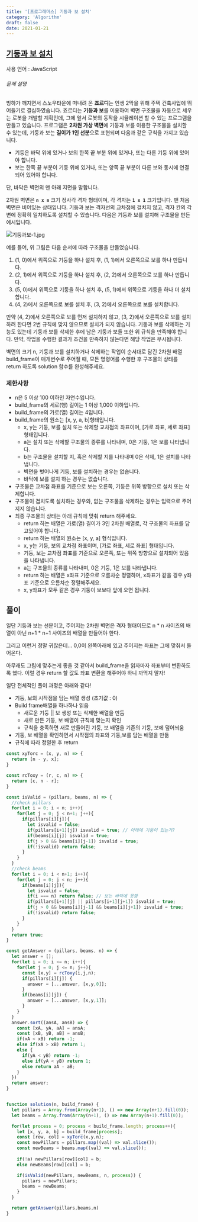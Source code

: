 ```yaml
---
title: '[프로그래머스] 기둥과 보 설치'
category: 'Algorithm'
draft: false
date: 2021-01-21
---
```


[기둥과 보 설치]: https://programmers.co.kr/learn/courses/30/lessons/60061

## [기둥과 보 설치]

사용 언어 : JavaScript

###### 문제 설명

빙하가 깨지면서 스노우타운에 떠내려 온 **죠르디**는 인생 2막을 위해 주택 건축사업에 뛰어들기로 결심하였습니다. 죠르디는 **기둥과 보**를 이용하여 벽면 구조물을 자동으로 세우는 로봇을 개발할 계획인데, 그에 앞서 로봇의 동작을 시뮬레이션 할 수 있는 프로그램을 만들고 있습니다.
프로그램은 **2차원 가상 벽면**에 기둥과 보를 이용한 구조물을 설치할 수 있는데, 기둥과 보는 **길이가 1인 선분**으로 표현되며 다음과 같은 규칙을 가지고 있습니다.

- 기둥은 바닥 위에 있거나 보의 한쪽 끝 부분 위에 있거나, 또는 다른 기둥 위에 있어야 합니다.
- 보는 한쪽 끝 부분이 기둥 위에 있거나, 또는 양쪽 끝 부분이 다른 보와 동시에 연결되어 있어야 합니다.

단, 바닥은 벽면의 맨 아래 지면을 말합니다.

2차원 벽면은 **`n x n`** 크기 정사각 격자 형태이며, 각 격자는 **`1 x 1`** 크기입니다. 맨 처음 벽면은 비어있는 상태입니다. 기둥과 보는 격자선의 교차점에 걸치지 않고, 격자 칸의 각 변에 정확히 일치하도록 설치할 수 있습니다. 다음은 기둥과 보를 설치해 구조물을 만든 예시입니다.

![기둥과보-1.jpg](https://grepp-programmers.s3.amazonaws.com/files/production/c453630fa0/834b86e5-6fd0-4d3c-8023-7f853ea4301f.jpg)

예를 들어, 위 그림은 다음 순서에 따라 구조물을 만들었습니다.

1. (1, 0)에서 위쪽으로 기둥을 하나 설치 후, (1, 1)에서 오른쪽으로 보를 하나 만듭니다.
2. (2, 1)에서 위쪽으로 기둥을 하나 설치 후, (2, 2)에서 오른쪽으로 보를 하나 만듭니다.
3. (5, 0)에서 위쪽으로 기둥을 하나 설치 후, (5, 1)에서 위쪽으로 기둥을 하나 더 설치합니다.
4. (4, 2)에서 오른쪽으로 보를 설치 후, (3, 2)에서 오른쪽으로 보를 설치합니다.

만약 (4, 2)에서 오른쪽으로 보를 먼저 설치하지 않고, (3, 2)에서 오른쪽으로 보를 설치하려 한다면 2번 규칙에 맞지 않으므로 설치가 되지 않습니다. 기둥과 보를 삭제하는 기능도 있는데 기둥과 보를 삭제한 후에 남은 기둥과 보들 또한 위 규칙을 만족해야 합니다. 만약, 작업을 수행한 결과가 조건을 만족하지 않는다면 해당 작업은 무시됩니다.

벽면의 크기 n, 기둥과 보를 설치하거나 삭제하는 작업이 순서대로 담긴 2차원 배열 build_frame이 매개변수로 주어질 때, 모든 명령어를 수행한 후 구조물의 상태를 return 하도록 solution 함수를 완성해주세요.

### 제한사항

- n은 5 이상 100 이하인 자연수입니다.
- build_frame의 세로(행) 길이는 1 이상 1,000 이하입니다.
- build_frame의 가로(열) 길이는 4입니다.
- build_frame의 원소는 [x, y, a, b]형태입니다.
  - x, y는 기둥, 보를 설치 또는 삭제할 교차점의 좌표이며, [가로 좌표, 세로 좌표] 형태입니다.
  - a는 설치 또는 삭제할 구조물의 종류를 나타내며, 0은 기둥, 1은 보를 나타냅니다.
  - b는 구조물을 설치할 지, 혹은 삭제할 지를 나타내며 0은 삭제, 1은 설치를 나타냅니다.
  - 벽면을 벗어나게 기둥, 보를 설치하는 경우는 없습니다.
  - 바닥에 보를 설치 하는 경우는 없습니다.
- 구조물은 교차점 좌표를 기준으로 보는 오른쪽, 기둥은 위쪽 방향으로 설치 또는 삭제합니다.
- 구조물이 겹치도록 설치하는 경우와, 없는 구조물을 삭제하는 경우는 입력으로 주어지지 않습니다.
- 최종 구조물의 상태는 아래 규칙에 맞춰 return 해주세요.
  - return 하는 배열은 가로(열) 길이가 3인 2차원 배열로, 각 구조물의 좌표를 담고있어야 합니다.
  - return 하는 배열의 원소는 [x, y, a] 형식입니다.
  - x, y는 기둥, 보의 교차점 좌표이며, [가로 좌표, 세로 좌표] 형태입니다.
  - 기둥, 보는 교차점 좌표를 기준으로 오른쪽, 또는 위쪽 방향으로 설치되어 있음을 나타냅니다.
  - a는 구조물의 종류를 나타내며, 0은 기둥, 1은 보를 나타냅니다.
  - return 하는 배열은 x좌표 기준으로 오름차순 정렬하며, x좌표가 같을 경우 y좌표 기준으로 오름차순 정렬해주세요.
  - x, y좌표가 모두 같은 경우 기둥이 보보다 앞에 오면 됩니다.



## 풀이

일단 기둥과 보는 선분이고, 주어지는 2차원 벽면은 격자 형태이므로 n * n 사이즈의 배열이 아닌 n+1 * n+1 사이즈의 배열을 만들어야 한다.

그리고 이런거 정말 귀찮은데... 0,0이 왼쪽아래에 있고 주어지는 좌표는 그에 맞춰서 들어온다. 

아무래도 그림에 맞추는게 좋을 것 같아서 build_frame을 읽자마자 좌표부터 변환하도록 했다. 이럴 경우 return 할 값도 좌표 변환을 해주어야 하니 까먹지 말자!

일단 전체적인 풀이 과정은 아래와 같다!

- 기둥, 보의 시작점을 담는 배열 생성 (초기값 : 0)
- Build frame배열을 하나하나 읽음
  - 새로운 기둥 || 보 생성 또는 삭제한 배열을 만듬
  - 새로 만든 기둥, 보 배열이 규칙에 맞는지 확인
  - 규칙을 충족하면 새로 만들어진 기둥, 보 배열을 기존의 기둥, 보에 덮어씌움
- 기둥, 보 배열을 확인하면서 시작점의 좌표와 기둥,보를 담는 배열을 만듦
- 규칙에 따라 정렬한 후 return



```js
const xyTorc = (x, y, n) => {
  return [n - y, x];
}

const rcToxy = (r, c, n) => {
  return [c, n - r];
}

const isValid = (pillars, beams, n) => {
  //check pillars
  for(let i = 0; i < n; i++){
    for(let j = 0; j < n+1; j++){
      if(pillars[i][j]){
        let isvalid = false;
        if(pillars[i+1][j]) isvalid = true; // 아래에 기둥이 있는가?
        if(beams[i][j]) isvalid = true;
        if(j > 0 && beams[i][j-1]) isvalid = true;
        if(!isvalid) return false;
      }
    }
  }
  //check beams
  for(let i = 0; i < n+1; i++){
    for(let j = 0; j < n; j++){
      if(beams[i][j]){
        let isvalid = false;
        if(i === n) return false; // 보는 바닥에 못함
        if(pillars[i+1][j] || pillars[i+1][j+1]) isvalid = true;
        if(j > 0 && beams[i][j-1] && beams[i][j+1]) isvalid = true;
        if(!isvalid) return false;
      }
    }
  }
  return true;
}

const getAnswer = (pillars, beams, n) => {
  let answer = [];
  for(let i = 0; i <= n; i++){
    for(let j = 0; j <= n; j++){
      const [x,y] = rcToxy(i,j,n);
      if(pillars[i][j]) {
        answer = [...answer, [x,y,0]];
      }
      if(beams[i][j]) {
        answer = [...answer, [x,y,1]];
      }
    }
  }
  answer.sort((ansA, ansB) => {
    const [xA, yA, aA] = ansA;
    const [xB, yB, aB] = ansB;
    if(xA < xB) return -1;
    else if(xA > xB) return 1;
    else {
      if(yA < yB) return -1;
      else if(yA < yB) return 1;
      else return aA - aB;
    }
  })
  return answer;
}


function solution(n, build_frame) {
  let pillars = Array.from(Array(n+1), () => new Array(n+1).fill(0));
  let beams = Array.from(Array(n+1), () => new Array(n+1).fill(0));

  for(let process = 0; process < build_frame.length; process++){
    let [x, y, a, b] = build_frame[process];
    const [row, col] = xyTorc(x,y,n);
    const newPillars = pillars.map((val) => val.slice());
    const newBeams = beams.map((val) => val.slice());
    
    if(!a) newPillars[row][col] = b;
    else newBeams[row][col] = b;

    if(isValid(newPillars, newBeams, n, process)) {
      pillars = newPillars;
      beams = newBeams;
    } 
  }

  return getAnswer(pillars,beams,n)
}
```

